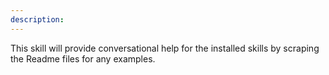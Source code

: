 ```yaml
---
description: 
---
```

This skill will provide conversational help for the installed skills by scraping the Readme files for any examples.
